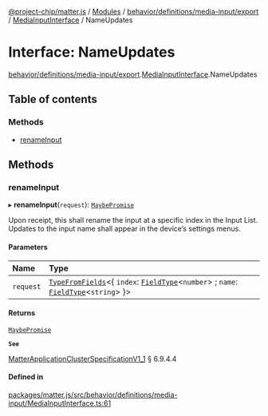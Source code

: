 [@project-chip/matter.js](../README.md) / [Modules](../modules.md) / [behavior/definitions/media-input/export](../modules/behavior_definitions_media_input_export.md) / [MediaInputInterface](../modules/behavior_definitions_media_input_export.MediaInputInterface.md) / NameUpdates

# Interface: NameUpdates

[behavior/definitions/media-input/export](../modules/behavior_definitions_media_input_export.md).[MediaInputInterface](../modules/behavior_definitions_media_input_export.MediaInputInterface.md).NameUpdates

## Table of contents

### Methods

- [renameInput](behavior_definitions_media_input_export.MediaInputInterface.NameUpdates.md#renameinput)

## Methods

### renameInput

▸ **renameInput**(`request`): [`MaybePromise`](../modules/util_export.md#maybepromise)

Upon receipt, this shall rename the input at a specific index in the Input List. Updates to the input name
shall appear in the device’s settings menus.

#### Parameters

| Name | Type |
| :------ | :------ |
| `request` | [`TypeFromFields`](../modules/tlv_export.md#typefromfields)\<\{ `index`: [`FieldType`](tlv_export.FieldType.md)\<`number`\> ; `name`: [`FieldType`](tlv_export.FieldType.md)\<`string`\>  }\> |

#### Returns

[`MaybePromise`](../modules/util_export.md#maybepromise)

**`See`**

[MatterApplicationClusterSpecificationV1_1](spec_export.MatterApplicationClusterSpecificationV1_1.md) § 6.9.4.4

#### Defined in

[packages/matter.js/src/behavior/definitions/media-input/MediaInputInterface.ts:61](https://github.com/project-chip/matter.js/blob/3adaded6/packages/matter.js/src/behavior/definitions/media-input/MediaInputInterface.ts#L61)
